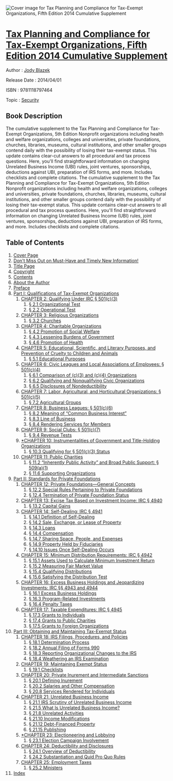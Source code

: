 ![Cover image for Tax Planning and Compliance for Tax-Exempt Organizations, Fifth Edition 2014 Cumulative Supplement](https://imgdetail.ebookreading.net/cover/cover/security/EB9781118797464.jpg)

[Tax Planning and Compliance for Tax-Exempt Organizations, Fifth Edition 2014 Cumulative Supplement](https://ebookreading.net/view/book/Tax+Planning+and+Compliance+for+Tax-Exempt+Organizations%2C+Fifth+Edition+2014+Cumulative+Supplement-EB9781118797464_1.html "Tax Planning and Compliance for Tax-Exempt Organizations, Fifth Edition 2014 Cumulative Supplement")
====================================================================================================================

Author : [Jody Blazek](https://ebookreading.net/search/author/Jody+Blazek)

Release Date : 2014/04/01

ISBN : 9781118797464

Topic : [Security](https://ebookreading.net/search/category/security)

Book Description
-----------------

The cumulative supplement to the Tax Planning and Compliance for Tax-Exempt Organizations, 5th Edition
Nonprofit organizations including health and welfare organizations, colleges and universities, private foundations, churches, libraries, museums, cultural institutions, and other smaller groups contend daily with the possibility of losing their tax-exempt status. This update contains clear-cut answers to all procedural and tax process questions.
Here, you'll find straightforward information on changing Unrelated Business Income (UBI) rules, joint ventures, sponsorships, deductions against UBI, preparation of IRS forms, and more. Includes checklists and complete citations.
              The cumulative supplement to the Tax Planning and Compliance for Tax-Exempt Organizations, 5th Edition
Nonprofit organizations including health and welfare organizations, colleges and universities, private foundations, churches, libraries, museums, cultural institutions, and other smaller groups contend daily with the possibility of losing their tax-exempt status. This update contains clear-cut answers to all procedural and tax process questions.
Here, you'll find straightforward information on changing Unrelated Business Income (UBI) rules, joint ventures, sponsorships, deductions against UBI, preparation of IRS forms, and more. Includes checklists and complete citations.
              
Table of Contents
-----------------

1. [Cover Page](https://ebookreading.net/view/book/Tax+Planning+and+Compliance+for+Tax-Exempt+Organizations%2C+Fifth+Edition+2014+Cumulative+Supplement-EB9781118797464_1.html)
1. [Don&#39;t Miss Out on Must-Have and Timely New Information!](https://ebookreading.net/view/book/Tax+Planning+and+Compliance+for+Tax-Exempt+Organizations%2C+Fifth+Edition+2014+Cumulative+Supplement-EB9781118797464_2.html)
1. [Title Page](https://ebookreading.net/view/book/Tax+Planning+and+Compliance+for+Tax-Exempt+Organizations%2C+Fifth+Edition+2014+Cumulative+Supplement-EB9781118797464_4.html)
1. [Copyright](https://ebookreading.net/view/book/Tax+Planning+and+Compliance+for+Tax-Exempt+Organizations%2C+Fifth+Edition+2014+Cumulative+Supplement-EB9781118797464_5.html)
1. [Contents](https://ebookreading.net/view/book/Tax+Planning+and+Compliance+for+Tax-Exempt+Organizations%2C+Fifth+Edition+2014+Cumulative+Supplement-EB9781118797464_6.html)
1. [About the Author](https://ebookreading.net/view/book/Tax+Planning+and+Compliance+for+Tax-Exempt+Organizations%2C+Fifth+Edition+2014+Cumulative+Supplement-EB9781118797464_0.html#about-the-author)
1. [Preface](https://ebookreading.net/view/book/Tax+Planning+and+Compliance+for+Tax-Exempt+Organizations%2C+Fifth+Edition+2014+Cumulative+Supplement-EB9781118797464_0.html#preface)
1. [Part I: Qualifications of Tax-Exempt Organizations](https://ebookreading.net/view/book/Tax+Planning+and+Compliance+for+Tax-Exempt+Organizations%2C+Fifth+Edition+2014+Cumulative+Supplement-EB9781118797464_0.html#part1)
    1. [CHAPTER 2: Qualifying Under IRC § 501(c)(3)](https://ebookreading.net/view/book/Tax+Planning+and+Compliance+for+Tax-Exempt+Organizations%2C+Fifth+Edition+2014+Cumulative+Supplement-EB9781118797464_0.html#chap2)
        1. [§ 2.1 Organizational Test](https://ebookreading.net/view/book/Tax+Planning+and+Compliance+for+Tax-Exempt+Organizations%2C+Fifth+Edition+2014+Cumulative+Supplement-EB9781118797464_0.html#sect2.1)
        1. [§ 2.2 Operational Test](https://ebookreading.net/view/book/Tax+Planning+and+Compliance+for+Tax-Exempt+Organizations%2C+Fifth+Edition+2014+Cumulative+Supplement-EB9781118797464_0.html#sect2.2)
    1. [CHAPTER 3: Religious Organizations](https://ebookreading.net/view/book/Tax+Planning+and+Compliance+for+Tax-Exempt+Organizations%2C+Fifth+Edition+2014+Cumulative+Supplement-EB9781118797464_0.html#chap3)
        1. [§ 3.2 Churches](https://ebookreading.net/view/book/Tax+Planning+and+Compliance+for+Tax-Exempt+Organizations%2C+Fifth+Edition+2014+Cumulative+Supplement-EB9781118797464_0.html#sect3.2)
    1. [CHAPTER 4: Charitable Organizations](https://ebookreading.net/view/book/Tax+Planning+and+Compliance+for+Tax-Exempt+Organizations%2C+Fifth+Edition+2014+Cumulative+Supplement-EB9781118797464_0.html#chap4)
        1. [§ 4.2 Promotion of Social Welfare](https://ebookreading.net/view/book/Tax+Planning+and+Compliance+for+Tax-Exempt+Organizations%2C+Fifth+Edition+2014+Cumulative+Supplement-EB9781118797464_0.html#sect4.2)
        1. [§ 4.3 Lessening Burdens of Government](https://ebookreading.net/view/book/Tax+Planning+and+Compliance+for+Tax-Exempt+Organizations%2C+Fifth+Edition+2014+Cumulative+Supplement-EB9781118797464_0.html#sect4.3)
        1. [§ 4.6 Promotion of Health](https://ebookreading.net/view/book/Tax+Planning+and+Compliance+for+Tax-Exempt+Organizations%2C+Fifth+Edition+2014+Cumulative+Supplement-EB9781118797464_0.html#sect4.6)
    1. [CHAPTER 5: Educational, Scientific, and Literary Purposes, and Prevention of Cruelty to Children and Animals](https://ebookreading.net/view/book/Tax+Planning+and+Compliance+for+Tax-Exempt+Organizations%2C+Fifth+Edition+2014+Cumulative+Supplement-EB9781118797464_0.html#chap5)
        1. [§ 5.1 Educational Purposes](https://ebookreading.net/view/book/Tax+Planning+and+Compliance+for+Tax-Exempt+Organizations%2C+Fifth+Edition+2014+Cumulative+Supplement-EB9781118797464_0.html#sect5.1)
    1. [CHAPTER 6: Civic Leagues and Local Associations of Employees: § 501(c)(4)](https://ebookreading.net/view/book/Tax+Planning+and+Compliance+for+Tax-Exempt+Organizations%2C+Fifth+Edition+2014+Cumulative+Supplement-EB9781118797464_0.html#chap6)
        1. [§ 6.1 Comparison of (c)(3) and (c)(4) Organizations](https://ebookreading.net/view/book/Tax+Planning+and+Compliance+for+Tax-Exempt+Organizations%2C+Fifth+Edition+2014+Cumulative+Supplement-EB9781118797464_0.html#sect6.1)
        1. [§ 6.2 Qualifying and Nonqualifying Civic Organizations](https://ebookreading.net/view/book/Tax+Planning+and+Compliance+for+Tax-Exempt+Organizations%2C+Fifth+Edition+2014+Cumulative+Supplement-EB9781118797464_0.html#sect6.2)
        1. [§ 6.5 Disclosures of Nondeductibility](https://ebookreading.net/view/book/Tax+Planning+and+Compliance+for+Tax-Exempt+Organizations%2C+Fifth+Edition+2014+Cumulative+Supplement-EB9781118797464_0.html#sect6.5)
    1. [CHAPTER 7: Labor, Agricultural, and Horticultural Organizations: § 501(c)(5)](https://ebookreading.net/view/book/Tax+Planning+and+Compliance+for+Tax-Exempt+Organizations%2C+Fifth+Edition+2014+Cumulative+Supplement-EB9781118797464_0.html#chap7)
        1. [§ 7.2 Agricultural Groups](https://ebookreading.net/view/book/Tax+Planning+and+Compliance+for+Tax-Exempt+Organizations%2C+Fifth+Edition+2014+Cumulative+Supplement-EB9781118797464_0.html#sect7.2)
    1. [CHAPTER 8: Business Leagues: § 501(c)(6)](https://ebookreading.net/view/book/Tax+Planning+and+Compliance+for+Tax-Exempt+Organizations%2C+Fifth+Edition+2014+Cumulative+Supplement-EB9781118797464_0.html#chap8)
        1. [§ 8.2 Meaning of “Common Business Interest”](https://ebookreading.net/view/book/Tax+Planning+and+Compliance+for+Tax-Exempt+Organizations%2C+Fifth+Edition+2014+Cumulative+Supplement-EB9781118797464_0.html#sect8.2)
        1. [§ 8.3 Line of Business](https://ebookreading.net/view/book/Tax+Planning+and+Compliance+for+Tax-Exempt+Organizations%2C+Fifth+Edition+2014+Cumulative+Supplement-EB9781118797464_0.html#sect8.3)
        1. [§ 8.4 Rendering Services for Members](https://ebookreading.net/view/book/Tax+Planning+and+Compliance+for+Tax-Exempt+Organizations%2C+Fifth+Edition+2014+Cumulative+Supplement-EB9781118797464_0.html#sect8.4)
    1. [CHAPTER 9: Social Clubs: § 501(c)(7)](https://ebookreading.net/view/book/Tax+Planning+and+Compliance+for+Tax-Exempt+Organizations%2C+Fifth+Edition+2014+Cumulative+Supplement-EB9781118797464_0.html#chap9)
        1. [§ 9.4 Revenue Tests](https://ebookreading.net/view/book/Tax+Planning+and+Compliance+for+Tax-Exempt+Organizations%2C+Fifth+Edition+2014+Cumulative+Supplement-EB9781118797464_0.html#sect9.4)
    1. [*CHAPTER 10: Instrumentalities of Government and Title-Holding Organizations](https://ebookreading.net/view/book/Tax+Planning+and+Compliance+for+Tax-Exempt+Organizations%2C+Fifth+Edition+2014+Cumulative+Supplement-EB9781118797464_0.html#chap10)
        1. [§ 10.3 Qualifying for § 501(c)(3) Status](https://ebookreading.net/view/book/Tax+Planning+and+Compliance+for+Tax-Exempt+Organizations%2C+Fifth+Edition+2014+Cumulative+Supplement-EB9781118797464_0.html#sect10.3)
    1. [CHAPTER 11: Public Charities](https://ebookreading.net/view/book/Tax+Planning+and+Compliance+for+Tax-Exempt+Organizations%2C+Fifth+Edition+2014+Cumulative+Supplement-EB9781118797464_0.html#chap11)
        1. [§ 11.2 “Inherently Public Activity” and Broad Public Support: § 509(a)(1)](https://ebookreading.net/view/book/Tax+Planning+and+Compliance+for+Tax-Exempt+Organizations%2C+Fifth+Edition+2014+Cumulative+Supplement-EB9781118797464_0.html#sect11.2)
        1. [§ 11.6 Supporting Organizations](https://ebookreading.net/view/book/Tax+Planning+and+Compliance+for+Tax-Exempt+Organizations%2C+Fifth+Edition+2014+Cumulative+Supplement-EB9781118797464_0.html#sect11.6)
1. [Part II: Standards for Private Foundations](https://ebookreading.net/view/book/Tax+Planning+and+Compliance+for+Tax-Exempt+Organizations%2C+Fifth+Edition+2014+Cumulative+Supplement-EB9781118797464_0.html#part2)
    1. [CHAPTER 12: Private Foundations—General Concepts](https://ebookreading.net/view/book/Tax+Planning+and+Compliance+for+Tax-Exempt+Organizations%2C+Fifth+Edition+2014+Cumulative+Supplement-EB9781118797464_0.html#chap12)
        1. [§ 12.2 Special Rules Pertaining to Private Foundations](https://ebookreading.net/view/book/Tax+Planning+and+Compliance+for+Tax-Exempt+Organizations%2C+Fifth+Edition+2014+Cumulative+Supplement-EB9781118797464_0.html#sect12.2)
        1. [§ 12.4 Termination of Private Foundation Status](https://ebookreading.net/view/book/Tax+Planning+and+Compliance+for+Tax-Exempt+Organizations%2C+Fifth+Edition+2014+Cumulative+Supplement-EB9781118797464_0.html#sect12.4)
    1. [CHAPTER 13: Excise Tax Based on Investment Income: IRC § 4940](https://ebookreading.net/view/book/Tax+Planning+and+Compliance+for+Tax-Exempt+Organizations%2C+Fifth+Edition+2014+Cumulative+Supplement-EB9781118797464_0.html#chap13)
        1. [§ 13.2 Capital Gains](https://ebookreading.net/view/book/Tax+Planning+and+Compliance+for+Tax-Exempt+Organizations%2C+Fifth+Edition+2014+Cumulative+Supplement-EB9781118797464_0.html#sect13.2)
    1. [CHAPTER 14: Self-Dealing: IRC § 4941](https://ebookreading.net/view/book/Tax+Planning+and+Compliance+for+Tax-Exempt+Organizations%2C+Fifth+Edition+2014+Cumulative+Supplement-EB9781118797464_0.html#chap14)
        1. [§ 14.1 Definition of Self-Dealing](https://ebookreading.net/view/book/Tax+Planning+and+Compliance+for+Tax-Exempt+Organizations%2C+Fifth+Edition+2014+Cumulative+Supplement-EB9781118797464_0.html#sect14.1)
        1. [§ 14.2 Sale, Exchange, or Lease of Property](https://ebookreading.net/view/book/Tax+Planning+and+Compliance+for+Tax-Exempt+Organizations%2C+Fifth+Edition+2014+Cumulative+Supplement-EB9781118797464_0.html#sect14.2)
        1. [§ 14.3 Loans](https://ebookreading.net/view/book/Tax+Planning+and+Compliance+for+Tax-Exempt+Organizations%2C+Fifth+Edition+2014+Cumulative+Supplement-EB9781118797464_0.html#sect14.3)
        1. [§ 14.4 Compensation](https://ebookreading.net/view/book/Tax+Planning+and+Compliance+for+Tax-Exempt+Organizations%2C+Fifth+Edition+2014+Cumulative+Supplement-EB9781118797464_0.html#sect14.4)
        1. [§ 14.7 Sharing Space, People, and Expenses](https://ebookreading.net/view/book/Tax+Planning+and+Compliance+for+Tax-Exempt+Organizations%2C+Fifth+Edition+2014+Cumulative+Supplement-EB9781118797464_0.html#sect14.7)
        1. [§ 14.9 Property Held by Fiduciaries](https://ebookreading.net/view/book/Tax+Planning+and+Compliance+for+Tax-Exempt+Organizations%2C+Fifth+Edition+2014+Cumulative+Supplement-EB9781118797464_0.html#sect14.9)
        1. [§ 14.10 Issues Once Self-Dealing Occurs](https://ebookreading.net/view/book/Tax+Planning+and+Compliance+for+Tax-Exempt+Organizations%2C+Fifth+Edition+2014+Cumulative+Supplement-EB9781118797464_0.html#sect14.10)
    1. [CHAPTER 15: Minimum Distribution Requirements: IRC § 4942](https://ebookreading.net/view/book/Tax+Planning+and+Compliance+for+Tax-Exempt+Organizations%2C+Fifth+Edition+2014+Cumulative+Supplement-EB9781118797464_0.html#chap15)
        1. [§ 15.1 Assets Used to Calculate Minimum Investment Return](https://ebookreading.net/view/book/Tax+Planning+and+Compliance+for+Tax-Exempt+Organizations%2C+Fifth+Edition+2014+Cumulative+Supplement-EB9781118797464_0.html#sect15.1)
        1. [§ 15.2 Measuring Fair Market Value](https://ebookreading.net/view/book/Tax+Planning+and+Compliance+for+Tax-Exempt+Organizations%2C+Fifth+Edition+2014+Cumulative+Supplement-EB9781118797464_0.html#sect15.2)
        1. [§ 15.4 Qualifying Distributions](https://ebookreading.net/view/book/Tax+Planning+and+Compliance+for+Tax-Exempt+Organizations%2C+Fifth+Edition+2014+Cumulative+Supplement-EB9781118797464_0.html#sect15.4)
        1. [§ 15.6 Satisfying the Distribution Test](https://ebookreading.net/view/book/Tax+Planning+and+Compliance+for+Tax-Exempt+Organizations%2C+Fifth+Edition+2014+Cumulative+Supplement-EB9781118797464_0.html#sect15.6)
    1. [CHAPTER 16: Excess Business Holdings and Jeopardizing Investments: IRC §§ 4943 and 4944](https://ebookreading.net/view/book/Tax+Planning+and+Compliance+for+Tax-Exempt+Organizations%2C+Fifth+Edition+2014+Cumulative+Supplement-EB9781118797464_0.html#chap16)
        1. [§ 16.1 Excess Business Holdings](https://ebookreading.net/view/book/Tax+Planning+and+Compliance+for+Tax-Exempt+Organizations%2C+Fifth+Edition+2014+Cumulative+Supplement-EB9781118797464_0.html#sect16.1)
        1. [§ 16.3 Program-Related Investments](https://ebookreading.net/view/book/Tax+Planning+and+Compliance+for+Tax-Exempt+Organizations%2C+Fifth+Edition+2014+Cumulative+Supplement-EB9781118797464_0.html#sect16.3)
        1. [§ 16.4 Penalty Taxes](https://ebookreading.net/view/book/Tax+Planning+and+Compliance+for+Tax-Exempt+Organizations%2C+Fifth+Edition+2014+Cumulative+Supplement-EB9781118797464_0.html#sect16.4)
    1. [CHAPTER 17: Taxable Expenditures: IRC § 4945](https://ebookreading.net/view/book/Tax+Planning+and+Compliance+for+Tax-Exempt+Organizations%2C+Fifth+Edition+2014+Cumulative+Supplement-EB9781118797464_0.html#chap17)
        1. [§ 17.3 Grants to Individuals](https://ebookreading.net/view/book/Tax+Planning+and+Compliance+for+Tax-Exempt+Organizations%2C+Fifth+Edition+2014+Cumulative+Supplement-EB9781118797464_0.html#sect17.3)
        1. [§ 17.4 Grants to Public Charities](https://ebookreading.net/view/book/Tax+Planning+and+Compliance+for+Tax-Exempt+Organizations%2C+Fifth+Edition+2014+Cumulative+Supplement-EB9781118797464_0.html#sect17.4)
        1. [§ 17.5 Grants to Foreign Organizations](https://ebookreading.net/view/book/Tax+Planning+and+Compliance+for+Tax-Exempt+Organizations%2C+Fifth+Edition+2014+Cumulative+Supplement-EB9781118797464_0.html#sect17.5)
1. [Part III: Obtaining and Maintaining Tax-Exempt Status](https://ebookreading.net/view/book/Tax+Planning+and+Compliance+for+Tax-Exempt+Organizations%2C+Fifth+Edition+2014+Cumulative+Supplement-EB9781118797464_0.html#part3)
    1. [CHAPTER 18: IRS Filings, Procedures, and Policies](https://ebookreading.net/view/book/Tax+Planning+and+Compliance+for+Tax-Exempt+Organizations%2C+Fifth+Edition+2014+Cumulative+Supplement-EB9781118797464_0.html#chap18)
        1. [§ 18.1 Determination Process](https://ebookreading.net/view/book/Tax+Planning+and+Compliance+for+Tax-Exempt+Organizations%2C+Fifth+Edition+2014+Cumulative+Supplement-EB9781118797464_0.html#sect18.1)
        1. [§ 18.2 Annual Filing of Forms 990](https://ebookreading.net/view/book/Tax+Planning+and+Compliance+for+Tax-Exempt+Organizations%2C+Fifth+Edition+2014+Cumulative+Supplement-EB9781118797464_0.html#sect18.2)
        1. [§ 18.3 Reporting Organizational Changes to the IRS](https://ebookreading.net/view/book/Tax+Planning+and+Compliance+for+Tax-Exempt+Organizations%2C+Fifth+Edition+2014+Cumulative+Supplement-EB9781118797464_0.html#sect18.3)
        1. [§ 18.4 Weathering an IRS Examination](https://ebookreading.net/view/book/Tax+Planning+and+Compliance+for+Tax-Exempt+Organizations%2C+Fifth+Edition+2014+Cumulative+Supplement-EB9781118797464_0.html#sect18.4)
    1. [CHAPTER 19: Maintaining Exempt Status](https://ebookreading.net/view/book/Tax+Planning+and+Compliance+for+Tax-Exempt+Organizations%2C+Fifth+Edition+2014+Cumulative+Supplement-EB9781118797464_0.html#chap19)
        1. [§ 19.1 Checklists](https://ebookreading.net/view/book/Tax+Planning+and+Compliance+for+Tax-Exempt+Organizations%2C+Fifth+Edition+2014+Cumulative+Supplement-EB9781118797464_0.html#sect19.1)
    1. [CHAPTER 20: Private Inurement and Intermediate Sanctions](https://ebookreading.net/view/book/Tax+Planning+and+Compliance+for+Tax-Exempt+Organizations%2C+Fifth+Edition+2014+Cumulative+Supplement-EB9781118797464_0.html#chap20)
        1. [§ 20.1 Defining Inurement](https://ebookreading.net/view/book/Tax+Planning+and+Compliance+for+Tax-Exempt+Organizations%2C+Fifth+Edition+2014+Cumulative+Supplement-EB9781118797464_0.html#sect20.1)
        1. [§ 20.2 Salaries and Other Compensation](https://ebookreading.net/view/book/Tax+Planning+and+Compliance+for+Tax-Exempt+Organizations%2C+Fifth+Edition+2014+Cumulative+Supplement-EB9781118797464_0.html#sect20.2)
        1. [§ 20.8 Services Rendered for Individuals](https://ebookreading.net/view/book/Tax+Planning+and+Compliance+for+Tax-Exempt+Organizations%2C+Fifth+Edition+2014+Cumulative+Supplement-EB9781118797464_0.html#sect20.8)
    1. [CHAPTER 21: Unrelated Business Income](https://ebookreading.net/view/book/Tax+Planning+and+Compliance+for+Tax-Exempt+Organizations%2C+Fifth+Edition+2014+Cumulative+Supplement-EB9781118797464_0.html#chap21)
        1. [§ 21.1 IRS Scrutiny of Unrelated Business Income](https://ebookreading.net/view/book/Tax+Planning+and+Compliance+for+Tax-Exempt+Organizations%2C+Fifth+Edition+2014+Cumulative+Supplement-EB9781118797464_0.html#sect21.1)
        1. [§ 21.5 What Is Unrelated Business Income?](https://ebookreading.net/view/book/Tax+Planning+and+Compliance+for+Tax-Exempt+Organizations%2C+Fifth+Edition+2014+Cumulative+Supplement-EB9781118797464_0.html#sect21.5)
        1. [§ 21.8 Unrelated Activities](https://ebookreading.net/view/book/Tax+Planning+and+Compliance+for+Tax-Exempt+Organizations%2C+Fifth+Edition+2014+Cumulative+Supplement-EB9781118797464_0.html#sect21.8)
        1. [§ 21.10 Income Modifications](https://ebookreading.net/view/book/Tax+Planning+and+Compliance+for+Tax-Exempt+Organizations%2C+Fifth+Edition+2014+Cumulative+Supplement-EB9781118797464_0.html#sect21.10)
        1. [§ 21.12 Debt-Financed Property](https://ebookreading.net/view/book/Tax+Planning+and+Compliance+for+Tax-Exempt+Organizations%2C+Fifth+Edition+2014+Cumulative+Supplement-EB9781118797464_0.html#sect21.12)
        1. [§ 21.15 Publishing](https://ebookreading.net/view/book/Tax+Planning+and+Compliance+for+Tax-Exempt+Organizations%2C+Fifth+Edition+2014+Cumulative+Supplement-EB9781118797464_0.html#sect21.15)
    1. [*CHAPTER 23: Electioneering and Lobbying](https://ebookreading.net/view/book/Tax+Planning+and+Compliance+for+Tax-Exempt+Organizations%2C+Fifth+Edition+2014+Cumulative+Supplement-EB9781118797464_0.html#chap23)
        1. [§ 23.1 Election Campaign Involvement](https://ebookreading.net/view/book/Tax+Planning+and+Compliance+for+Tax-Exempt+Organizations%2C+Fifth+Edition+2014+Cumulative+Supplement-EB9781118797464_0.html#sect23.1)
    1. [CHAPTER 24: Deductibility and Disclosures](https://ebookreading.net/view/book/Tax+Planning+and+Compliance+for+Tax-Exempt+Organizations%2C+Fifth+Edition+2014+Cumulative+Supplement-EB9781118797464_0.html#chap24)
        1. [§ 24.1 Overview of Deductibility](https://ebookreading.net/view/book/Tax+Planning+and+Compliance+for+Tax-Exempt+Organizations%2C+Fifth+Edition+2014+Cumulative+Supplement-EB9781118797464_0.html#sect24.1)
        1. [§ 24.2 Substantiation and Quid Pro Quo Rules](https://ebookreading.net/view/book/Tax+Planning+and+Compliance+for+Tax-Exempt+Organizations%2C+Fifth+Edition+2014+Cumulative+Supplement-EB9781118797464_0.html#sect24.2)
    1. [CHAPTER 25: Employment Taxes](https://ebookreading.net/view/book/Tax+Planning+and+Compliance+for+Tax-Exempt+Organizations%2C+Fifth+Edition+2014+Cumulative+Supplement-EB9781118797464_0.html#chap25)
        1. [§ 25.2 Ministers](https://ebookreading.net/view/book/Tax+Planning+and+Compliance+for+Tax-Exempt+Organizations%2C+Fifth+Edition+2014+Cumulative+Supplement-EB9781118797464_0.html#sect25.2)
1. [Index](https://ebookreading.net/view/book/Tax+Planning+and+Compliance+for+Tax-Exempt+Organizations%2C+Fifth+Edition+2014+Cumulative+Supplement-EB9781118797464_0.html#index)
